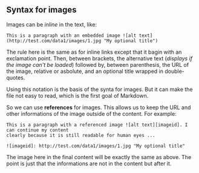 ## Syntax for images

Images can be *inline* in the text, like:

    This is a paragraph with an embedded image ![alt text](http://test.com/data1/images/1.jpg "My optional title")

The rule here is the same as for inline links except that it bagin with an exclamation point. Then, between brackets, the alternative text (*displays if the image can't be loaded*) followed by, between parenthesis, the URL of the image, relative or asbolute, and an optional title wrapped in double-quotes.

Using this notation is the basis of the synta for images. But it can make the file not easy to read, which is the first goal of Markdown.

So we can use **references** for images. This allows us to keep the URL and other informations of the image outside of the content. For example:

    This is a paragraph with a referenced image ![alt text][imageid]. I can continue my content 
    clearly because it is still readable for human eyes ...

    ![imageid]: http://test.com/data1/images/1.jpg "My optional title"

The image here in the final content will be exactly the same as above. The point is just that the informations are not in the content but after it.